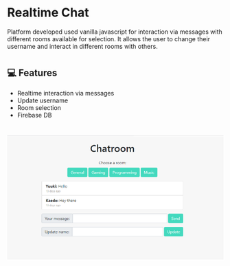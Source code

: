 # Realtime Chat 

Platform developed used vanilla javascript for interaction via messages with different rooms available for selection. It allows the user to change their username and interact in different rooms with others.

#

## 💻 Features

- Realtime interaction via messages
- Update username
- Room selection
- Firebase DB

#

!["Screenshot of main page"](/github/preview.png)
